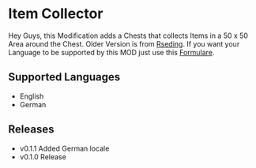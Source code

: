 # Item Collector

Hey Guys,
this Modification adds a Chests that collects Items in a 50 x 50 Area around the Chest.
Older Version is from [Rseding](https://mods.factorio.com/mod/Item%20Collectors).
If you want your Language to be supported by this MOD just use this [Formulare](https://goo.gl/forms/SBbbnVPtokWnJ6dg2).

## Supported Languages

 - English
 - German

## Releases

 - v0.1.1 Added German locale
 - v0.1.0 Release